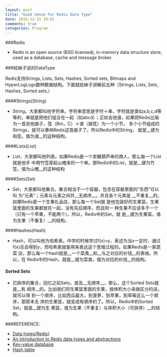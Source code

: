 ```yaml
---
layout: post
title: "Good Sense For Redis Data Type"
date: 2016-12-15 19:01
comments: true
categories: Program
---
```


###Redis

* Redis is an open source (BSD licensed), in-memory data structure
  store, used as a database, cache and message broker.

###给妹子说的DataType

Redis支持Strings, Lists, Sets, Hashes, Sorted sets, Bitmaps and
HyperLogLogs数种数据结构。下面就给妹子讲解前五种（Strings, Lists,
Sets, Hashes, Sorted sets,）

####Strings(String)

* String，大家都叫他字符串。字符串意思是字符＋串，字符就是类似a,b,c,d等
等的，串就是把他们组合在一起（如abcd）；正如吉他谱，如果把Redis比喻为一首吉他曲子，弦（Bm，C）＋谱（拨弦）为一个小节，
多个小节组成的Strings，就可以奏响Redis这首曲子了。所以Redis中的String，
就是__键为和弦，值为谱__的这种结构。

####Lists(List)

* List，大家都叫他列表。如果Redis是一个卖糖葫芦串的商人，那么每一个List就是他手
中用竹签穿起山楂来的一个串。那Redis中的List，就是__键为竹签，值为山楂__的这种结构

####Sets(Set)

* Set，大家都叫他集合。集合相当于一个容器，包含在容器里面的“东西”可以叫
为“元素”；元素与元素之间并__无顺序__，并且各个元素是
__不重复__的。如果Redis是一个生果礼品店，那么每一个Set就
是他包装好的生果篮，生果篮里面的生果都放在一起，没有先后顺序，而且同一
种生果不应该多于一个（只有一个苹果，不能两个）。所以，Redis中的Set，就
是__键为生果篮，值为生果（不重复）__的结构。

####Hashes(Hash)

* Hash，可以叫他为哈希表。中学的时候学过f(x)=y，表述为当x一定时，通过
f(x)总会得到y，而哈希表就是用来表达这个思维过程的。如果Redis是一家蔬菜
店，那么每一个hash就是__一个菜类__和__与之对应的价钱__的表格。所以，在
Redis中的Hash，就是__键为菜类，值为对应的价钱__的结构。

#### Sorted Sets

* 已排序的集合，回忆之前Sets，提及__无顺序__，那么，这个Sorted Sets就是__有
顺序__的。比如我们将生果篮里面的生果，按体积大小来做区分的话，就可以得
到一个顺序，比如西瓜最大，到菠萝，到苹果，到草莓这么一个顺序，那原本无
序的生果篮，就变成有顺序的了。所以，Redis中的Sorted Set，就是__键为生
果篮，值为生果（不重复）与体积大小（可排序）__的结构。


###REFERENCE:

* [Data types(Redis)](https://redis.io/topics/data-types)
* [An introduction to Redis data types and abstractions](https://redis.io/topics/data-types-intro)
* [Key-value database](https://en.wikipedia.org/wiki/Key-value_database)
* [Hash table](https://en.wikipedia.org/wiki/Hash_table)
